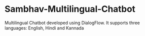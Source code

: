 # Sambhav-Multilingual-Chatbot

Multilingual Chatbot developed using DialogFlow. It supports three languages: English, Hindi and Kannada
